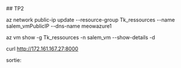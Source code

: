 \## TP2



az network public-ip update --resource-group Tk\_ressources --name salem\_vmPublicIP --dns-name meowazure1

az vm show -g Tk\_ressources -n salem\_vm --show-details -d

curl http://172.161.167.27:8000

sortie: 

<!DOCTYPE html>

<html lang="en">

<head>

&nbsp;   <meta charset="UTF-8">

&nbsp;   <meta name="viewport" content="width=device-width, initial-scale=1.0">

&nbsp;   <title>Purr Messages - Cat Message Board</title>

&nbsp;   <style>

&nbsp;       /\* Modern CSS with cat-themed design \*/

&nbsp;       :root {

&nbsp;           --primary: #ff6b6b;

&nbsp;           --secondary: #4ecdc4;

&nbsp;           --accent: #ffd166;

&nbsp;           --dark: #1a1a2e;

&nbsp;           --light: #f8f9fa;

&nbsp;           --gradient: linear-gradient(135deg, #667eea 0%, #764ba2 100%);

&nbsp;           --cat-paw: #ff9a8b;

&nbsp;       }

// Format timestamp

&nbsp;       function formatTime(timestamp) {

&nbsp;           const date = new Date(timestamp);

&nbsp;           return date.toLocaleString();

&nbsp;       }



&nbsp;       // Auto-refresh messages every 30 seconds

&nbsp;       setInterval(loadMessages, 30000);

&nbsp;   </script>

</body>







\# creation de la vm en utilisant cloud-init

az vm create --resource-group Tk\_ressources --name ma\_vm\_cloudinit --image Ubuntu2204 --custom-data "~/.ssh/cloud-init.txt" --ssh-key-values "C:\\Users\\tosss\\.ssh\\cloud\_tp.pub" --location switzerlandnorth --size Standard\_B1s





\# verification du bon fonctionnement de cloud-init

ssh tk@172.161.95.92

sudo systemctl status cloud-init

cloud-init status

ls -al /var/log/cloud-init\*







\# Ajout d'un nouvel user

\- name: crack

&nbsp;   sudo: ALL=(ALL) NOPASSWD:ALL

&nbsp;   groups: sudo

&nbsp;   shell: /bin/bash

&nbsp;   ssh\_authorized\_keys:

&nbsp;     - ssh-ed25519 AAAAC3NzaC1lZDI1NTE5AAAAIA2kd0T4xSrbiguOnBRSCV8kuiFtAFP8ZHSOPwtKpaLT tosss@Salem

packages:

&nbsp; - mysql-server

&nbsp; - mysql-client



runcmd:

&nbsp; - systemctl enable mysql

&nbsp; - systemctl start MySQL



&nbsp; - for i in $(seq 1 30); do ss -lnp | grep -q ':3306' \&\& break || sleep 1; done

&nbsp; 

&nbsp; - mysql -e "CREATE DATABASE IF NOT EXISTS meow\_database;"

&nbsp; - mysql -e "CREATE USER IF NOT EXISTS 'meow'@'%' IDENTIFIED BY 'meow';"

&nbsp; - mysql -e "GRANT ALL PRIVILEGES ON meow\_database.\* TO 'meow'@'%';"

&nbsp; - mysql -e "FLUSH PRIVILEGES;"



\# creation de la nouvelle vm

az vm create --resource-group Tk\_ressources --name azure2\_tp2 --image Ubuntu2204 --custom-data "C:\\Users\\tosss\\.ssh\\cloud-init.txt" --ssh-key-values "C:\\Users\\tosss\\.ssh\\cloud\_tp.pub" --location switzerlandnorth --size Standard\_B1s



ssh crack@172.161.31.178

mysql -u meow -pmeow -h 127.0.0.1

SHOW DATABASES; 

